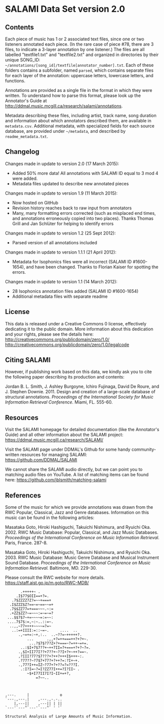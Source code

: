 SALAMI Data Set version 2.0
===========================

Contents
--------

Each piece of music has 1 or 2 associated text files, since one or two listeners annotated each piece. (In the rare case of piece #78, there are 3 files, to indicate a 3-layer annotation by one listener.) The files are all labelled "textfile1.txt" and "textfile2.txt" and organized in directories by their unique SONG_ID: ```~/annotations/[song_id]/textfile[annotator_number].txt```. Each of these folders contains a subfolder, named ```parsed```, which contains separate files for each layer of the annotation: uppercase letters, lowercase letters, and functions.

Annotations are provided as a single file in the format in which they were written. To understand how to parse this format, please look up the Annotator's Guide at http://ddmal.music.mcgill.ca/research/salami/annotations.

Metadata describing these files, including artist, track name, song duration and information about which annotators described them, are available in ```metadata.csv```. Additional metadata, with specialized fields for each source database, are provided under ```~/metadata```, and described by ```readme_metadata.txt```.


Changelog
---------

Changes made in update to version 2.0 (17 March 2015):

* Added 50% more data! All annotations with SALAMI ID equal to 3 mod 4 were added.
* Metadata files updated to describe new annotated pieces

Changes made in update to version 1.9 (11 March 2015):

* Now hosted on GitHub
* Revision history reaches back to raw input from annotators
* Many, many formatting errors corrected (such as misplaced end times, and annotations erroneously copied into two places). Thanks Thomas Grill and Jan Schlüter for helping to identify errors

Changes made in update to version 1.2 (25 Sept 2012):

* Parsed version of all annotations included

Changes made in update to version 1.1.1 (21 April 2012):

* Metadata for Isophonics files were all incorrect (SALAMI ID #1600-1654), and have been changed. Thanks to Florian Kaiser for spotting the errors.

Changes made in update to version 1.1 (14 March 2012):

* 28 Isophonics annotation files added (SALAMI ID #1600-1654)
* Additional metadata files with separate readme

License
-------

This data is released under a Creative Commons 0 license, effectively dedicating it to the public domain. More information about this dedication and your rights, please see the details here:
http://creativecommons.org/publicdomain/zero/1.0/
http://creativecommons.org/publicdomain/zero/1.0/legalcode

Citing SALAMI
-------------

However, if publishing work based on this data, we kindly ask you to cite the following paper describing its production and contents:

Jordan B. L. Smith, J. Ashley Burgoyne, Ichiro Fujinaga, David De Roure, and J. Stephen Downie. 2011. Design and creation of a large-scale database of structural annotations. *Proceedings of the International Society for Music Information Retrieval Conference*. Miami, FL. 555-60.


Resources
---------

Visit the SALAMI homepage for detailed documentation (like the Annotator's Guide) and all other information about the SALAMI project:
https://ddmal.music.mcgill.ca/research/SALAMI/

Visit the SALAMI page under DDMAL's Github for some handy community-written resources for managing SALAMI:
https://github.com/DDMAL/SALAMI

We cannot share the SALAMI audio directly, but we can point you to matching audio files on YouTube. A list of matching items can be found here: https://github.com/jblsmith/matching-salami


References
----------

Some of the music for which we provide annotations was drawn from the RWC Popular, Classical, Jazz and Genre databases. Information on this music can be found in the following articles:

Masataka Goto, Hiroki Hashiguchi, Takuichi Nishimura, and Ryuichi Oka. 2002. RWC Music Database: Popular, Classical, and Jazz Music Databases. *Proceedings of the International Conference on Music Information Retrieval.* Paris, France. 287-8.

Masataka Goto, Hiroki Hashiguchi, Takuichi Nishimura, and Ryuichi Oka. 2003. RWC Music Database: Music Genre Database and Musical Instrument Sound Database. *Proceedings of the International Conference on Music Information Retrieval.* Baltimore, MD. 229-30.

Please consult the RWC website for more details. https://staff.aist.go.jp/m.goto/RWC-MDB/




	
	       .+++++~ .                        
	     .I$77$OII==+?=.                    
	   .7$ZZZZ7Z?=~~+===+                   
	  .I$ZZZ$Z?==~=~==~~=+                  
	  .7$$ZZ77=+===~~~.~:=                  
	  .+ZZ$ZZ?~=~~~:=~=~=?                  
	 ...$$7$7~+=~~~~=:=~~:                  
	 ....7$7$:=,~:~..::=~.                  
	  ..,,~77++++~~~~=?=~                   
	   ..:=+IIII:=::~=~.     ....  ..       
	      .,~=+=:~+,:..  ..~??=~+++++?.     
	          ...      .,,+?=++===++?+?+~.  
	           ...?$7$?7?Z+?+===~?=++~=+=.  
	       ..:$I+7$7??+~++7II=?+===+?+?~?=. 
	      .,$I+II77I??+7??+~??I+?+~++?==~.  
	      ,?III?77?$7???+?++?+++I$+++~:.    
	      .?77??~?7$7+77?+?++?=:?I+~+.      
	      .,77?I++=IZ~?77+?+??=?=???I.      
	       .:I?I=~?=I?ZZ77I++=?I?II~ .      
	          ~$+I77II7I?I~II+=+?,          
	              =?~~..                    
	                         
	
	
	,---.     |              o
	`---.,---.|    ,---.,-.-..
	    |,---||    ,---|| | ||
	`---'`---^`---'`---^` ' '`
	
	Structural Analysis of Large Amounts of Music Information.
